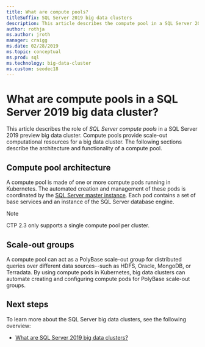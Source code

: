 ```yaml
---
title: What are compute pools?
titleSuffix: SQL Server 2019 big data clusters
description: This article describes the compute pool in a SQL Server 2019 big data cluster (preview).
author: rothja 
ms.author: jroth 
manager: craigg
ms.date: 02/28/2019
ms.topic: conceptual
ms.prod: sql
ms.technology: big-data-cluster
ms.custom: seodec18
---
```


# What are compute pools in a SQL Server 2019 big data cluster?

This article describes the role of *SQL Server compute pools* in a SQL Server 2019 preview big data cluster. Compute pools provide scale-out computational resources for a big data cluster. The following sections describe the architecture and functionality of a compute pool.

## Compute pool architecture

A compute pool is made of one or more compute pods running in Kubernetes. The automated creation and management of these pods is coordinated by the [SQL Server master instance](concept-master-instance.md). Each pod contains a set of base services and an instance of the SQL Server database engine.

> [!NOTE]
> CTP 2.3 only supports a single compute pool per cluster.

## Scale-out groups

A compute pool can act as a PolyBase scale-out group for distributed queries over different data sources--such as HDFS, Oracle, MongoDB, or Terradata. By using compute pods in Kubernetes, big data clusters can automate creating and configuring compute pods for PolyBase scale-out groups.

## Next steps

To learn more about the SQL Server big data clusters, see the following overview:

- [What are SQL Server 2019 big data clusters?](big-data-cluster-overview.md)
